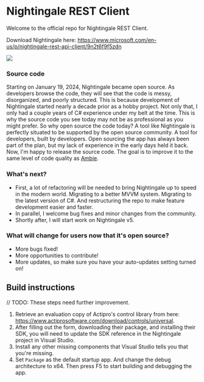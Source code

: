 # Nightingale REST Client

Welcome to the official repo for Nightingale REST Client.

Download Nightingale here: https://www.microsoft.com/en-us/p/nightingale-rest-api-client/9n2t6f9f5zdn

![](images/nightingale-hero.png)

### Source code

Starting on January 19, 2024, Nightingale became open source. As developers browse the code, they will see that the code is messy, disorganized, and poorly structured. This is because development of Nightingale started nearly a decade prior as a hobby project. Not only that, I only had a couple years of C# experience under my belt at the time. This is why the source code you see today may not be as professional as you might prefer. So why open source the code today? A tool like Nightingale is perfectly situated to be supported by the open source community. A tool for developers, built by developers. Open sourcing the app has always been part of the plan, but my lack of experience in the early days held it back. Now, I'm happy to release the source code. The goal is to improve it to the same level of code quality as [Ambie](https://github.com/jenius-apps/ambie).

### What's next? 

- First, a lot of refactoring will be needed to bring Nightingale up to speed in the modern world. Migrating to a better MVVM system. Migrating to the latest version of C#. And restructuring the repo to make feature development easier and faster.
- In parallel, I welcome bug fixes and minor changes from the community.
- Shortly after, I will start work on Nightingale v5.

### What will change for users now that it's open source?

- More bugs fixed!
- More opportunities to contribute!
- More updates, so make sure you have your auto-updates setting turned on!

## Build instructions

// TODO: These steps need further improvement.

1. Retrieve an evaluation copy of Actipro's control library from here: https://www.actiprosoftware.com/download/controls/universal.
2. After filling out the form, downloading their package, and installing their SDK, you will need to update the SDK reference in the Nightingale project in Visual Studio.
4. Install any other missing components that Visual Studio tells you that you're missing.
5. Set `Package` as the default startup app. And change the debug architecture to x64. Then press F5 to start building and debugging the app.

